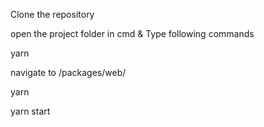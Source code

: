Clone the repository

open the project folder in cmd & Type following commands

yarn

navigate to /packages/web/

yarn

yarn start